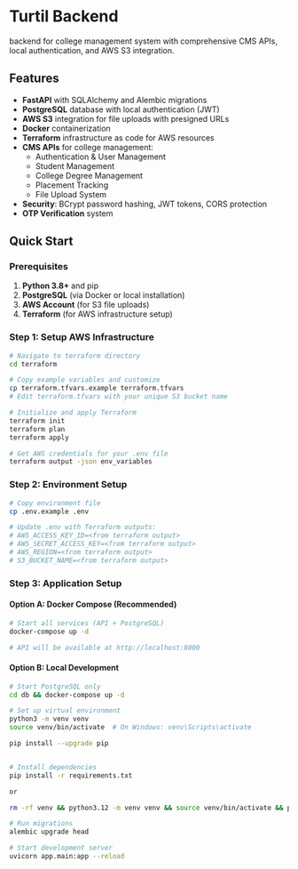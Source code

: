 # Turtil Backend

backend for college management system with comprehensive CMS APIs, local authentication, and AWS S3 integration.

## Features

- **FastAPI** with SQLAlchemy and Alembic migrations
- **PostgreSQL** database with local authentication (JWT)
- **AWS S3** integration for file uploads with presigned URLs
- **Docker** containerization
- **Terraform** infrastructure as code for AWS resources
- **CMS APIs** for college management:
  - Authentication & User Management
  - Student Management
  - College Degree Management
  - Placement Tracking
  - File Upload System
- **Security**: BCrypt password hashing, JWT tokens, CORS protection
- **OTP Verification** system

## Quick Start

### Prerequisites

1. **Python 3.8+** and pip
2. **PostgreSQL** (via Docker or local installation)
3. **AWS Account** (for S3 file uploads)
4. **Terraform** (for AWS infrastructure setup)

### Step 1: Setup AWS Infrastructure

```bash
# Navigate to terraform directory
cd terraform

# Copy example variables and customize
cp terraform.tfvars.example terraform.tfvars
# Edit terraform.tfvars with your unique S3 bucket name

# Initialize and apply Terraform
terraform init
terraform plan
terraform apply

# Get AWS credentials for your .env file
terraform output -json env_variables
```

### Step 2: Environment Setup

```bash
# Copy environment file
cp .env.example .env

# Update .env with Terraform outputs:
# AWS_ACCESS_KEY_ID=<from terraform output>
# AWS_SECRET_ACCESS_KEY=<from terraform output>
# AWS_REGION=<from terraform output>
# S3_BUCKET_NAME=<from terraform output>
```

### Step 3: Application Setup

#### Option A: Docker Compose (Recommended)

```bash
# Start all services (API + PostgreSQL)
docker-compose up -d

# API will be available at http://localhost:8000
```

#### Option B: Local Development

```bash
# Start PostgreSQL only
cd db && docker-compose up -d

# Set up virtual environment
python3 -m venv venv
source venv/bin/activate  # On Windows: venv\Scripts\activate

pip install --upgrade pip


# Install dependencies
pip install -r requirements.txt

or

rm -rf venv && python3.12 -m venv venv && source venv/bin/activate && pip install --upgrade pip && pip install -r requirements.txt

# Run migrations
alembic upgrade head

# Start development server
uvicorn app.main:app --reload
```
